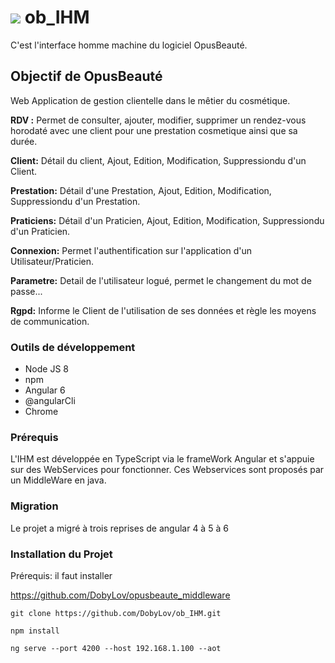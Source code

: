# ![](https://github.com/DobyLov/ob_IHM/blob/master/src/assets/OpBLogo.svg) ob_IHM
C'est l'interface homme machine du logiciel OpusBeauté.

## Objectif de OpusBeauté
 Web Application de gestion clientelle dans le mêtier du cosmétique. 
 
 **RDV :** Permet de consulter, ajouter, modifier, supprimer un rendez-vous horodaté avec une client pour une prestation cosmetique ainsi que sa durée.
 
 **Client:** Détail du client, Ajout, Edition, Modification, Suppressiondu d'un Client.
 
 **Prestation:** Détail d'une Prestation, Ajout, Edition, Modification, Suppressiondu d'un Prestation.
 
 **Praticiens:** Détail d'un Praticien, Ajout, Edition, Modification, Suppressiondu d'un Praticien.

 **Connexion:** Permet l'authentification sur l'application d'un Utilisateur/Praticien.

 **Parametre:** Detail de l'utilisateur logué, permet le changement du mot de passe...

 **Rgpd:** Informe le Client de l'utilisation de ses données et règle les moyens de communication.

### Outils de développement
* Node JS 8
* npm
* Angular 6
* @angularCli
* Chrome

### Prérequis
L'IHM est développée en TypeScript via le frameWork Angular et s'appuie sur des WebServices pour fonctionner.
Ces Webservices sont proposés par un MiddleWare en java.

### Migration
Le projet a migré à trois reprises de angular 4 à 5 à 6

### Installation du Projet
Prérequis: 
    il faut installer 

https://github.com/DobyLov/opusbeaute_middleware

```
git clone https://github.com/DobyLov/ob_IHM.git
```
```
npm install
```
```
ng serve --port 4200 --host 192.168.1.100 --aot
```
